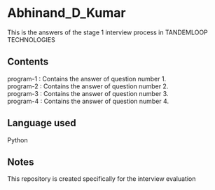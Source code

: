 # Abhinand_D_Kumar  
This is the answers of the stage 1 interview process in TANDEMLOOP TECHNOLOGIES

## Contents  
program-1 : Contains the answer of question number 1.<br>
program-2 : Contains the answer of question number 2.<br>
program-3 : Contains the answer of question number 3.<br>
program-4 : Contains the answer of question number 4.

## Language used  
Python

## Notes  
This repository is created specifically for the interview evaluation
